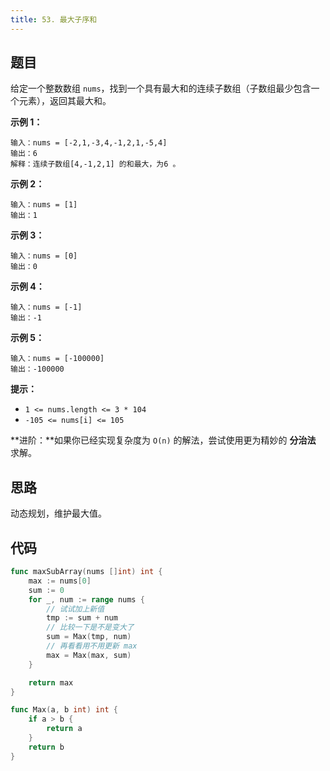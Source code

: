 ```yaml
---
title: 53. 最大子序和
---
```


## 题目

给定一个整数数组 `nums`，找到一个具有最大和的连续子数组（子数组最少包含一个元素），返回其最大和。

**示例 1：**

```
输入：nums = [-2,1,-3,4,-1,2,1,-5,4]
输出：6
解释：连续子数组[4,-1,2,1] 的和最大，为6 。
```

**示例 2：**

```
输入：nums = [1]
输出：1
```

**示例 3：**

```
输入：nums = [0]
输出：0
```

**示例 4：**

```
输入：nums = [-1]
输出：-1
```

**示例 5：**

```
输入：nums = [-100000]
输出：-100000
```

**提示：**

- `1 <= nums.length <= 3 * 104`
- `-105 <= nums[i] <= 105`

**进阶：**如果你已经实现复杂度为 `O(n)` 的解法，尝试使用更为精妙的 **分治法** 求解。

## 思路

动态规划，维护最大值。

## 代码

```go
func maxSubArray(nums []int) int {
	max := nums[0]
	sum := 0
	for _, num := range nums {
		// 试试加上新值
		tmp := sum + num
		// 比较一下是不是变大了
		sum = Max(tmp, num)
		// 再看看用不用更新 max
		max = Max(max, sum)
	}

	return max
}

func Max(a, b int) int {
	if a > b {
		return a
	}
	return b
}
```

